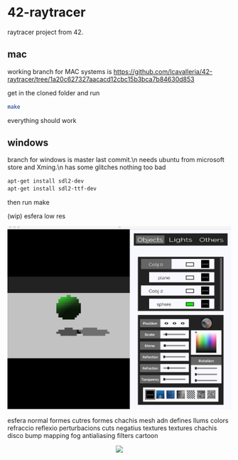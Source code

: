 # 42-raytracer
raytracer project from 42.

## mac
working branch for MAC systems is https://github.com/lcavalleria/42-raytracer/tree/1a20c627327aacacd12cbc15b3bca7b84630d853

get in the cloned folder and run
```bash
make
```
everything should work

## windows
branch for windows is master last commit.\n
needs ubuntu from microsoft store and Xming.\n
has some glitches nothing too bad

```bash
apt-get install sdl2-dev
apt-get install sdl2-ttf-dev
   ```             
then run make

(wip)
esfera low res
<p align="center">
<img src="https://github.com/lcavalleria/42-raytracer/blob/master/captures/low%20res%20sphere.png" width="640"/>
</p>
esfera normal
formes cutres
formes chachis
mesh
adn
defines
llums colors
refraccio
reflexio
perturbacions
cuts
negatius
textures
textures chachis
disco
bump mapping
fog
antialiasing
filters
cartoon


<p align="center">
<img src="https://github.com/lcavalleria/42-raytracer/blob/master/captures/kirbydemo.gif" width="640"/>
</p>
